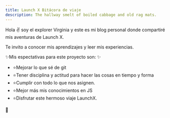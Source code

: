 ```yaml
---
title: Launch X Bitácora de viaje
description: The hallway smelt of boiled cabbage and old rag mats.
---
```


Hola ✌️  soy el explorer Virginia y este es mi blog personal donde compartiré mis aventuras de Launch X.

Te invito a conocer mis aprendizajes y leer mis experiencias.

✨Mis espectativas para este proyecto son: ✨
- ⭐Mejorar lo que sé de git
- ⭐Tener disciplina y actitud para hacer las cosas en tiempo y forma
- ⭐Cumplir con todo lo que nos asignen.
- ⭐Mejor más mis conocimientos en JS
- ⭐Disfrutar este hermoso viaje LaunchX.

🚀
